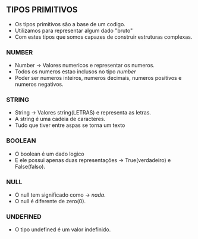 ## TIPOS PRIMITIVOS

- Os tipos primitivos são a base de um codigo.
- Utilizamos para representar algum dado "bruto"
- Com estes tipos que somos capazes de construir estruturas complexas.

### NUMBER

- Number -> Valores numericos e representar os numeros.
- Todos os numeros estao inclusos no tipo *number*
- Poder ser numeros inteiros, numeros decimais, numeros positivos e numeros negativos.

### STRING

- String -> Valores string(LETRAS) e representa as letras.
- A string é uma cadeia de caracteres.
- Tudo que tiver entre aspas se torna um texto 
  
### BOOLEAN

- O boolean é um dado logico
- E ele possui apenas duas representações -> True(verdadeiro) e False(falso).

### NULL

- O null tem significado como -> *nada*.
- O null é diferente de zero(0).

### UNDEFINED

- O tipo undefined é um valor indefinido.